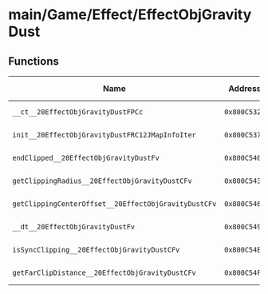 # main/Game/Effect/EffectObjGravityDust

## Functions

| Name | Address | Match % |
|------|---------|---------|
| `__ct__20EffectObjGravityDustFPCc` | `0x800C5328` | :x: (0.0%) |
| `init__20EffectObjGravityDustFRC12JMapInfoIter` | `0x800C5374` | :x: (0.0%) |
| `endClipped__20EffectObjGravityDustFv` | `0x800C5400` | :x: (0.0%) |
| `getClippingRadius__20EffectObjGravityDustCFv` | `0x800C543C` | :x: (0.0%) |
| `getClippingCenterOffset__20EffectObjGravityDustCFv` | `0x800C5468` | :x: (0.0%) |
| `__dt__20EffectObjGravityDustFv` | `0x800C5494` | :x: (0.0%) |
| `isSyncClipping__20EffectObjGravityDustCFv` | `0x800C54EC` | :x: (0.0%) |
| `getFarClipDistance__20EffectObjGravityDustCFv` | `0x800C54F4` | :x: (0.0%) |